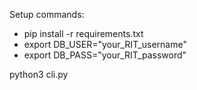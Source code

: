 Setup commands:
- pip install -r requirements.txt
- export DB_USER="your_RIT_username"
- export DB_PASS="your_RIT_password"

python3 cli.py